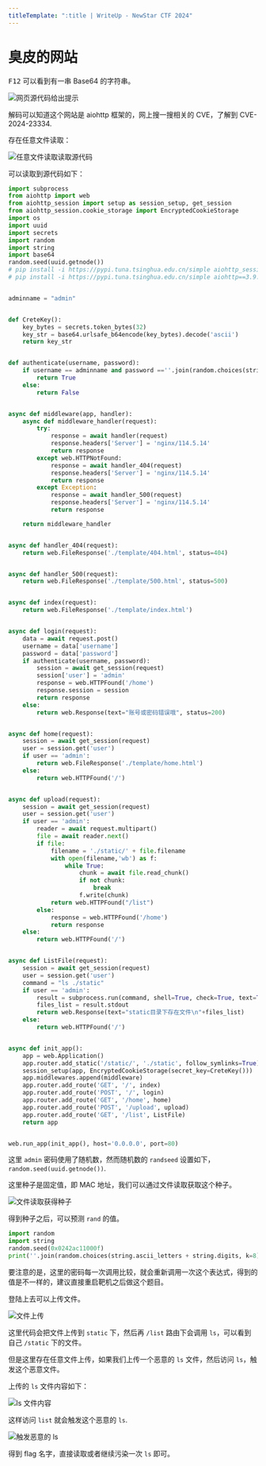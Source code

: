 ```yaml
---
titleTemplate: ":title | WriteUp - NewStar CTF 2024"
---
```


# 臭皮的网站

<kbd>F12</kbd> 可以看到有一串 Base64 的字符串。

![网页源代码给出提示](/assets/images/wp/2024/week5/choupidewangzhan_1.png)

解码可以知道这个网站是 aiohttp 框架的，网上搜一搜相关的 CVE，了解到 CVE-2024-23334.

存在任意文件读取：

![任意文件读取读取源代码](/assets/images/wp/2024/week5/choupidewangzhan_2.png)

可以读取到源代码如下：

```python
import subprocess
from aiohttp import web
from aiohttp_session import setup as session_setup, get_session
from aiohttp_session.cookie_storage import EncryptedCookieStorage
import os
import uuid
import secrets
import random
import string
import base64
random.seed(uuid.getnode())
# pip install -i https://pypi.tuna.tsinghua.edu.cn/simple aiohttp_session cryptography
# pip install -i https://pypi.tuna.tsinghua.edu.cn/simple aiohttp==3.9.1


adminname = "admin"


def CreteKey():
    key_bytes = secrets.token_bytes(32)
    key_str = base64.urlsafe_b64encode(key_bytes).decode('ascii')
    return key_str


def authenticate(username, password):
    if username == adminname and password ==''.join(random.choices(string.ascii_letters + string.digits, k=8)):
        return True
    else:
        return False


async def middleware(app, handler):
    async def middleware_handler(request):
        try:
            response = await handler(request)
            response.headers['Server'] = 'nginx/114.5.14'
            return response
        except web.HTTPNotFound:
            response = await handler_404(request)
            response.headers['Server'] = 'nginx/114.5.14'
            return response
        except Exception:
            response = await handler_500(request)
            response.headers['Server'] = 'nginx/114.5.14'
            return response

    return middleware_handler


async def handler_404(request):
    return web.FileResponse('./template/404.html', status=404)


async def handler_500(request):
    return web.FileResponse('./template/500.html', status=500)


async def index(request):
    return web.FileResponse('./template/index.html')


async def login(request):
    data = await request.post()
    username = data['username']
    password = data['password']
    if authenticate(username, password):
        session = await get_session(request)
        session['user'] = 'admin'
        response = web.HTTPFound('/home')
        response.session = session
        return response
    else:
        return web.Response(text="账号或密码错误哦", status=200)


async def home(request):
    session = await get_session(request)
    user = session.get('user')
    if user == 'admin':
        return web.FileResponse('./template/home.html')
    else:
        return web.HTTPFound('/')


async def upload(request):
    session = await get_session(request)
    user = session.get('user')
    if user == 'admin':
        reader = await request.multipart()
        file = await reader.next()
        if file:
            filename = './static/' + file.filename
            with open(filename,'wb') as f:
                while True:
                    chunk = await file.read_chunk()
                    if not chunk:
                        break
                    f.write(chunk)
            return web.HTTPFound("/list")
        else:
            response = web.HTTPFound('/home')
            return response
    else:
        return web.HTTPFound('/')


async def ListFile(request):
    session = await get_session(request)
    user = session.get('user')
    command = "ls ./static"
    if user == 'admin':
        result = subprocess.run(command, shell=True, check=True, text=True, capture_output=True)
        files_list = result.stdout
        return web.Response(text="static目录下存在文件\n"+files_list)
    else:
        return web.HTTPFound('/')


async def init_app():
    app = web.Application()
    app.router.add_static('/static/', './static', follow_symlinks=True)
    session_setup(app, EncryptedCookieStorage(secret_key=CreteKey()))
    app.middlewares.append(middleware)
    app.router.add_route('GET', '/', index)
    app.router.add_route('POST', '/', login)
    app.router.add_route('GET', '/home', home)
    app.router.add_route('POST', '/upload', upload)
    app.router.add_route('GET', '/list', ListFile)
    return app


web.run_app(init_app(), host='0.0.0.0', port=80)
```

这里 `admin` 密码使用了随机数，然而随机数的 `randseed` 设置如下，`random.seed(uuid.getnode())`.

这里种子是固定值，即 MAC 地址，我们可以通过文件读取获取这个种子。

![文件读取获得种子](/assets/images/wp/2024/week5/choupidewangzhan_3.png)

得到种子之后，可以预测 `rand` 的值。

```python
import random
import string
random.seed(0x0242ac11000f)
print(''.join(random.choices(string.ascii_letters + string.digits, k=8)))
```

要注意的是，这里的密码每一次调用比较，就会重新调用一次这个表达式，得到的值是不一样的，建议直接重启靶机之后做这个题目。

登陆上去可以上传文件。

![文件上传](/assets/images/wp/2024/week5/choupidewangzhan_4.png)

这里代码会把文件上传到 `static` 下，然后再 `/list` 路由下会调用 `ls`，可以看到自己 `/static` 下的文件。

但是这里存在任意文件上传，如果我们上传一个恶意的 `ls` 文件，然后访问 `ls`，触发这个恶意文件。

上传的 `ls` 文件内容如下：

![ls 文件内容](/assets/images/wp/2024/week5/choupidewangzhan_5.png)

这样访问 `list` 就会触发这个恶意的 `ls`.

![触发恶意的 ls](/assets/images/wp/2024/week5/choupidewangzhan_6.png)

得到 flag 名字，直接读取或者继续污染一次 `ls` 即可。
